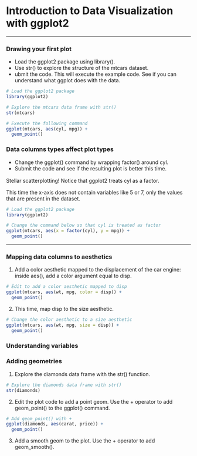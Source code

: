 # Introduction to Data Visualization with ggplot2
---
### Drawing your first plot
* Load the ggplot2 package using library().
* Use str() to explore the structure of the mtcars dataset.
* ubmit the code. This will execute the example code. See if you can understand what ggplot does with the data.
```r
# Load the ggplot2 package
library(ggplot2)

# Explore the mtcars data frame with str()
str(mtcars)

# Execute the following command
ggplot(mtcars, aes(cyl, mpg)) +
  geom_point()
```
### Data columns types affect plot types
* Change the ggplot() command by wrapping factor() around cyl.
* Submit the code and see if the resulting plot is better this time.



Stellar scatterplotting! Notice that ggplot2 treats cyl as a factor.　　　

This time the x-axis does not contain variables like 5 or 7, only the values that are present in the dataset.
```r
# Load the ggplot2 package
library(ggplot2)

# Change the command below so that cyl is treated as factor
ggplot(mtcars, aes(x = factor(cyl), y = mpg)) +
  geom_point()
```
---
### Mapping data columns to aesthetics
1. Add a color aesthetic mapped to the displacement of the car engine: inside aes(), add a color argument equal to disp.
```r
# Edit to add a color aesthetic mapped to disp
ggplot(mtcars, aes(wt, mpg, color = disp)) +
  geom_point()
```
2. This time, map disp to the size aesthetic.
```r
# Change the color aesthetic to a size aesthetic
ggplot(mtcars, aes(wt, mpg, size = disp)) +
  geom_point()
```
### Understanding variables
### Adding geometries
1. Explore the diamonds data frame with the str() function.
```r
# Explore the diamonds data frame with str()
str(diamonds)
```
2. Edit the plot code to add a point geom. Use the + operator to add geom_point() to the ggplot() command.
```r
# Add geom_point() with +
ggplot(diamonds, aes(carat, price)) +
  geom_point()
```
3. Add a smooth geom to the plot. Use the + operator to add geom_smooth().
